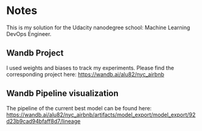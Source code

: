 # Notes
This is my solution for the Udacity nanodegree school: Machine Learning DevOps Engineer.

## Wandb Project
I used weights and biases to track my experiments. Please find the corresponding project here: https://wandb.ai/alu82/nyc_airbnb

## Wandb Pipeline visualization
The pipeline of the current best model can be found here: https://wandb.ai/alu82/nyc_airbnb/artifacts/model_export/model_export/92d23b9cad94bfaff8d7/lineage